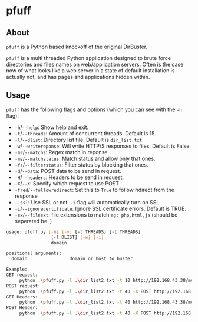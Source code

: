 # pfuff

## About
`pfuff` is a Python based knockoff of the original DirBuster.

`pfuff` is a multi threaded Python application designed to brute force directories
 and files names on web/application servers. Often is the case now of what looks
 like a web server in a state of default installation is actually not,
 and has pages and applications hidden within.



## Usage

`pfuff` has the following flags and options (which you can see with the `-h`
flag):

* `-h`/`--help`: Show help and exit.
* `-t`/`--threads`: Amount of concurrent threads. Default is 15.
* `-l`/`--dlist`: Directory list file. Default is `dir_list.txt`.
* `-w`/`--writereponse`: Will write HTTP/S responses to files. Default is False.
* `-mr`/`--matchs`: Regex match in reponse.
* `-ms`/`--matchstatus`: Match status and allow only that ones.
* `-fs`/`--filterstatus`: Filter status by blocking that ones.
* `-d`/`--data`: POST data to be send in request.
* `-H`/`--headers`: Headers to be send in request.
* `-X`/`--X`: Specify which request to use POST
* `-fred`/`--followredirect`: Set this to `True` to follow ridirect from the response
* `--ssl`: Use SSL or not. `-i` flag will automatically turn on SSL.
* `-i`/`--ignorecertificate`: Ignore SSL certificate errors. Default is TRUE.
* `-ex`/`--fileext`: file extensions to match `eg: php,html,js` (should be seperated be ,)


```bash
usage: pfuff.py [-h] [-v] [-t THREADS] [-t THREADS]
                 [-l DLIST] [-w] [-i] 
                 domain

positional arguments:
  domain                domain or host to buster
```
```bash
Example:
GET request:
     python .\pfuff.py -l .\dir_list2.txt -t 10 http://192.168.43.38/mutillidae/index.php?page=fuzz -mr "logged"        
POST request:
     python .\pfuff.py -l .\dir_list2.txt -t 40 -X POST http://192.168.43.38/mutillidae/index.php?page=login.php -d "{'username':'sdsd','password':'fuzz','login-php-submit-button':'Login'}" -mr "logged"
GET Headers:
     python .\pfuff.py -l .\dir_list2.txt -t 40 http://192.168.43.38/mutillidae/index.php?page=login.php -H "{'username':'sdsd','password':'fuzz','login-php-submit-button':'Login'}" -ms 200 -fs 401 -mr "Logged"
POST Header:
     python .\pfuff.py -l .\dir_list2.txt -t 40 -X POST http://192.168.43.38/mutillidae/index.php?page=login.php -H "{'username':'sdsd','password':'fuzz','login-php-submit-button':'Login'}" -ms 200 -fs 401 -mr "Logged"
```
